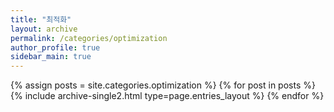```yaml
---
title: "최적화"
layout: archive
permalink: /categories/optimization
author_profile: true
sidebar_main: true
---
```

  
{% assign posts = site.categories.optimization %}
{% for post in posts %} {% include archive-single2.html type=page.entries_layout %} {% endfor %}
